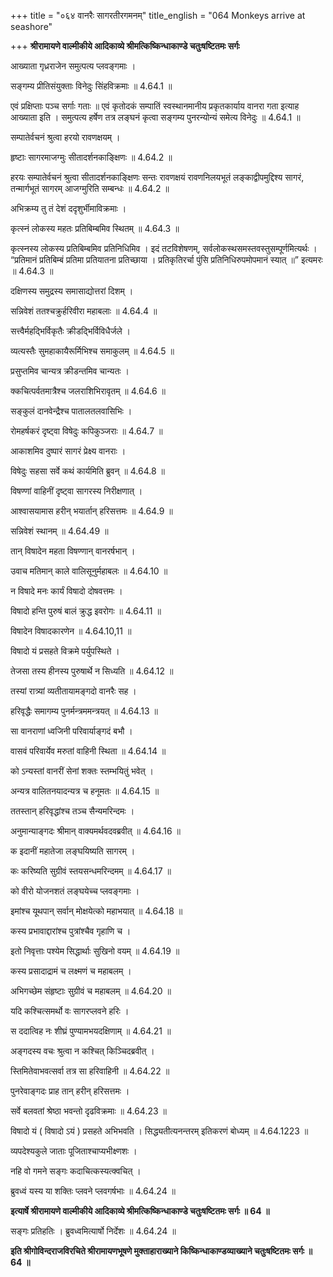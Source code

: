+++
title = "०६४ वानरैः सागरतीरगमनम्"
title_english = "064 Monkeys arrive at seashore"

+++
**श्रीरामायणे वाल्मीकीये आदिकाव्ये श्रीमत्किष्किन्धाकाण्डे चतुःषष्टितमः सर्गः**

आख्याता गृध्रराजेन समुत्पत्य प्लवङ्गमाः ।

सङ्गम्य प्रीतिसंयुक्ताः विनेदुः सिंहविक्रमाः ॥ 4.64.1 ॥

एवं प्रक्षिप्ताः पञ्च सर्गाः गताः ॥ एवं कृतोदकं सम्पातिं स्वस्थानमानीय प्रकृतकार्याय वानरा गता इत्याह आख्याता इति । समुत्पत्य हर्षेण तत्र लङ्घनं कृत्वा सङ्गम्य पुनरन्योन्यं समेत्य विनेदुः ॥ 4.64.1 ॥

सम्पातेर्वचनं श्रुत्वा हरयो रावणक्षयम् ।

हृष्टाः सागरमाजग्मुः सीतादर्शनकाङ्क्षिणः ॥ 4.64.2 ॥

हरयः सम्पातेर्वचनं श्रुत्वा सीतादर्शनकाङ्क्षिणः सन्तः रावणक्षयं रावणनिलयभूतं लङ्काद्वीपमुद्दिश्य सागरं, तन्मार्गभूतं सागरम् आजग्मुरिति सम्बन्धः ॥ 4.64.2 ॥

अभिक्रम्य तु तं देशं ददृशुर्भीमाविक्रमाः ।

कृत्स्नं लोकस्य महतः प्रतिबिम्बमिव स्थितम् ॥ 4.64.3 ॥

कृत्स्नस्य लोकस्य प्रतिबिम्बमिव प्रतिनिधिमिव । इदं तटविशेषणम्, सर्वलोकस्थसमस्तवस्तुसम्पूर्णमित्यर्थः । “प्रतिमानं प्रतिबिम्बं प्रतिमा प्रतियातना प्रतिच्छाया । प्रतिकृतिरर्चा पुंसि प्रतिनिधिरुपमोपमानं स्यात् ॥” इत्यमरः ॥ 4.64.3 ॥

दक्षिणस्य समुद्रस्य समासाद्योत्तरां दिशम् ।

सन्निवेशं ततश्चक्रुर्हरिवीरा महाबलाः ॥ 4.64.4 ॥

सत्त्वैर्महद्भिर्विकृतैः क्रीडद्भिर्विविधैर्जले ।

व्यत्यस्तैः सुमहाकायैरूर्मिभिश्च समाकुलम् ॥ 4.64.5 ॥

प्रसुप्तमिव चान्यत्र क्रीडन्तमिव चान्यतः ।

क्कचित्पर्वतमात्रैश्च जलराशिभिरावृतम् ॥ 4.64.6 ॥

सङ्कुलं दानवेन्द्रैश्च पातालतलवासिभिः ।

रोमहर्षकरं दृष्ट्वा विषेदुः कपिकुञ्जराः ॥ 4.64.7 ॥

आकाशमिव दुष्पारं सागरं प्रेक्ष्य वानराः ।

विषेदुः सहसा सर्वे कथं कार्यमिति ब्रुवन् ॥ 4.64.8 ॥

विषण्णां वाहिनीं दृष्ट्वा सागरस्य निरीक्षणात् ।

आश्वासयामास हरीन् भयार्तान् हरिसत्तमः ॥ 4.64.9 ॥

सन्निवेशं स्थानम् ॥ 4.64.49 ॥

तान् विषादेन महता विषण्णान् वानरर्षभान् ।

उवाच मतिमान् काले वालिसूनुर्महाबलः ॥ 4.64.10 ॥

न विषादे मनः कार्यं विषादो दोषवत्तमः ।

विषादो हन्ति पुरुषं बालं क्रुद्ध इवरोगः ॥ 4.64.11 ॥

विषादेन विषादकारणेन ॥ 4.64.10,11 ॥

विषादो यं प्रसहते विक्रमे पर्युपस्थिते ।

तेजसा तस्य हीनस्य पुरुषार्थे न सिध्यति ॥ 4.64.12 ॥

तस्यां रात्र्यां व्यतीतायामङ्गदो वानरैः सह ।

हरिवृद्धैः समागम्य पुनर्मन्त्रममन्त्रयत् ॥ 4.64.13 ॥

सा वानराणां ध्वजिनी परिवार्याङ्गदं बभौ ।

वासवं परिवार्येव मरुतां वाहिनी स्थिता ॥ 4.64.14 ॥

को ऽन्यस्तां वानरीं सेनां शक्तः स्तम्भयितुं भवेत् ।

अन्यत्र वालितनयादन्यत्र च हनूमतः ॥ 4.64.15 ॥

ततस्तान् हरिवृद्धांश्च तञ्च सैन्यमरिन्दमः ।

अनुमान्याङ्गदः श्रीमान् वाक्यमर्थवदवब्रवीत् ॥ 4.64.16 ॥

क इदानीं महातेजा लङ्घयिष्यति सागरम् ।

कः करिष्यति सुग्रीवं स्तयसन्धमरिन्दमम् ॥ 4.64.17 ॥

को वीरो योजनशतं लङ्घयेच्च प्लवङ्गमाः ।

इमांश्च यूथपान् सर्वान् मोक्षयेत्को महाभयात् ॥ 4.64.18 ॥

कस्य प्रभावाद्दारांश्च पुत्रांश्चैव गृहाणि च ।

इतो निवृत्ताः पश्येम सिद्धार्थाः सुखिनो वयम् ॥ 4.64.19 ॥

कस्य प्रसादाद्रामं च लक्ष्मणं च महाबलम् ।

अभिगच्छेम संहृष्टाः सुग्रीवं च महाबलम् ॥ 4.64.20 ॥

यदि कश्चित्समर्थो वः सागरप्लवने हरिः ।

स ददात्विह नः शीघ्रं पुण्यामभयदक्षिणाम् ॥ 4.64.21 ॥

अङ्गदस्य वचः श्रुत्वा न कश्चित् किञ्चिदब्रवीत् ।

स्तिमितेवाभवत्सर्वा तत्र सा हरिवाहिनी ॥ 4.64.22 ॥

पुनरेवाङ्गदः प्राह तान् हरीन् हरिसत्तमः ।

सर्वे बलवतां श्रेष्ठा भवन्तो दृढविक्रमाः ॥ 4.64.23 ॥

विषादो यं ( विषादो ऽयं ) प्रसहते अभिभवति । सिद्ध्यतीत्यनन्तरम् इतिकरणं बोध्यम् ॥ 4.64.1223 ॥

व्यपदेश्यकुले जाताः पूजिताश्चाप्यभीक्ष्णशः ।

नहि वो गमने सङ्गः कदाचित्कस्यत्क्वचित् ।

ब्रुवध्वं यस्य या शक्तिः प्लवने प्लवगर्षभाः ॥ 4.64.24 ॥

**इत्यार्षे श्रीरामायणे वाल्मीकीये आदिकाव्ये श्रीमत्किष्किन्धाकाण्डे चतुःषष्टितमः सर्गः ॥ 64 ॥**

सङ्गः प्रतिहतिः । ब्रुवध्वमित्यार्षो निर्देशः ॥ 4.64.24 ॥

**इति श्रीगोविन्दराजविरचिते श्रीरामायणभूषणे मुक्ताहाराख्याने किष्किन्धाकाण्डव्याख्याने चतुःषष्टितमः सर्गः ॥ 64 ॥**
